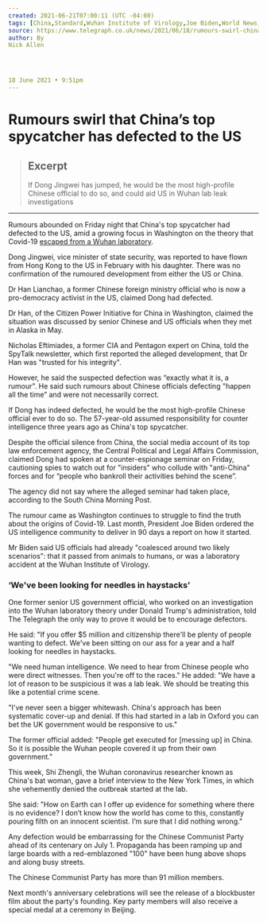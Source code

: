 ```yaml
---
created: 2021-06-21T07:00:11 (UTC -04:00)
tags: [China,Standard,Wuhan Institute of Virology,Joe Biden,World News,News,Wuhan,Coronavirus]
source: https://www.telegraph.co.uk/news/2021/06/18/rumours-swirl-chinas-top-spycatcher-has-defected-us/
author: By
Nick Allen




18 June 2021 • 9:51pm
---
```


# Rumours swirl that China’s top spycatcher has defected to the US

> ## Excerpt
> If Dong Jingwei has jumped, he would be the most high-profile Chinese official to do so, and could aid US in Wuhan lab leak investigations

---
Rumours abounded on Friday night that China's top spycatcher had defected to the US, amid a growing focus in Washington on the theory that Covid-19 [escaped from a Wuhan laboratory](https://www.telegraph.co.uk/news/2021/05/27/covid-wuhan-lab-escape-theory-can-no-longer-dismissed/).

Dong Jingwei, vice minister of state security, was reported to have flown from Hong Kong to the US in February with his daughter. There was no confirmation of the rumoured development from either the US or China.

Dr Han Lianchao, a former Chinese foreign ministry official who is now a pro-democracy activist in the US, claimed Dong had defected.

Dr Han, of the Citizen Power Initiative for China in Washington, claimed the situation was discussed by senior Chinese and US officials when they met in Alaska in May. 

Nicholas Eftimiades, a former CIA and Pentagon expert on China, told the SpyTalk newsletter, which first reported the alleged development, that Dr Han was "trusted for his integrity". 

However, he said the suspected defection was “exactly what it is, a rumour". He said such rumours about Chinese officials defecting "happen all the time” and were not necessarily correct.

If Dong has indeed defected, he would be the most high-profile Chinese official ever to do so. The 57-year-old assumed responsibility for counter intelligence three years ago as China's top spycatcher.

Despite the official silence from China, the social media account of its top law enforcement agency, the Central Political and Legal Affairs Commission, claimed Dong had spoken at a counter-espionage seminar on Friday, cautioning spies to watch out for "insiders" who collude with "anti-China" forces and for “people who bankroll their activities behind the scene”. 

The agency did not say where the alleged seminar had taken place, according to the South China Morning Post.

The rumour came as Washington continues to struggle to find the truth about the origins of Covid-19. Last month, President Joe Biden ordered the US intelligence community to deliver in 90 days a report on how it started.

Mr Biden said US officials had already "coalesced around two likely scenarios": that it passed from animals to humans, or was a laboratory accident at the Wuhan Institute of Virology.

### ‘We've been looking for needles in haystacks’

One former senior US government official, who worked on an investigation into the Wuhan laboratory theory under Donald Trump's administration, told The Telegraph the only way to prove it would be to encourage defectors.

He said: "If you offer $5 million and citizenship there'll be plenty of people wanting to defect. We've been sitting on our ass for a year and a half looking for needles in haystacks.

"We need human intelligence. We need to hear from Chinese people who were direct witnesses. Then you're off to the races." He added: "We have a lot of reason to be suspicious it was a lab leak. We should be treating this like a potential crime scene.

"I've never seen a bigger whitewash. China's approach has been systematic cover-up and denial. If this had started in a lab in Oxford you can bet the UK government would be responsive to us."

The former official added: "People get executed for \[messing up\] in China. So it is possible the Wuhan people covered it up from their own government."

This week, Shi Zhengli, the Wuhan coronavirus researcher known as China's bat woman, gave a brief interview to the New York Times, in which she vehemently denied the outbreak started at the lab.

She said: "How on Earth can I offer up evidence for something where there is no evidence? I don’t know how the world has come to this, constantly pouring filth on an innocent scientist. I’m sure that I did nothing wrong."

Any defection would be embarrassing for the Chinese Communist Party ahead of its centenary on July 1. Propaganda has been ramping up and large boards with a red-emblazoned "100" have been hung above shops and along busy streets.

The Chinese Communist Party has more than 91 million members. 

Next month's anniversary celebrations will see the release of a blockbuster film about the party's founding. Key party members will also receive a special medal at a ceremony in Beijing.
